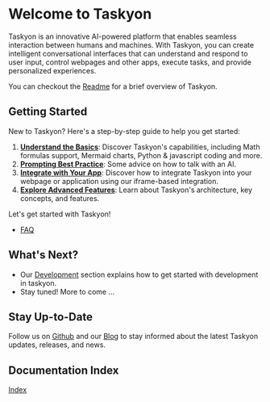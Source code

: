 # Welcome to Taskyon

Taskyon is an innovative AI-powered platform that enables seamless interaction between humans and machines. With Taskyon, you can create intelligent conversational interfaces that can understand and respond to user input, control webpages and other apps, execute tasks, and provide personalized experiences.

You can checkout the [Readme](README) for a brief overview of Taskyon.

## Getting Started

New to Taskyon? Here's a step-by-step guide to help you get started:

1. [**Understand the Basics**](conversations/features_intro): Discover Taskyon's capabilities, including Math formulas support, Mermaid charts, Python & javascript coding and more.
2. [**Prompting Best Practice**](prompting_best_practice): Some advice on how to talk with an AI.
3. [**Integrate with Your App**](examples/simpleExampleTutorial): Discover how to integrate Taskyon into your webpage or application using our iframe-based integration.
4. [**Explore Advanced Features**](taskyon_advanced): Learn about Taskyon's architecture, key concepts, and features.

<!--3. [**Build Your First Tool**](): Create a simple tool using our example code and learn how to define tool functions, parameters, and responses.-->

Let's get started with Taskyon!

- [FAQ](/md/faq)

## What's Next?

- Our [Development](/md/docs/DEVELOPMENT) section explains how to get started with development in taskyon.
- Stay tuned! More to come ...

<!-- Check out our [Tutorials](#) for hands-on guides and examples.
- Explore our [API Reference](#) for detailed documentation on Taskyon's APIs and interfaces.
- Join our [Community](#) to connect with other developers, ask questions, and share knowledge.
-->

## Stay Up-to-Date

Follow us on [Github](https://github.com/Xyntopia/taskyon) and our [Blog](https://www.xyntopia.com/blog) to stay informed about the latest Taskyon updates, releases, and news.

## Documentation Index

[Index](http://localhost:9000/docs/)

